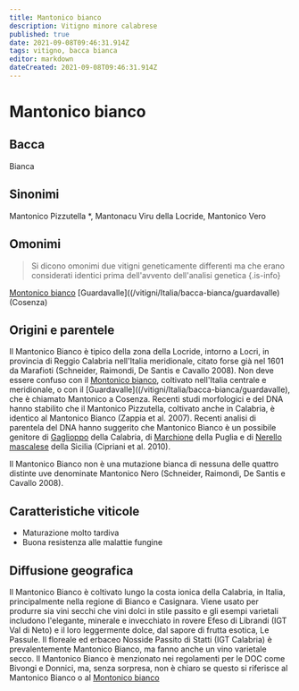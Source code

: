 ```yaml
---
title: Mantonico bianco
description: Vitigno minore calabrese
published: true
date: 2021-09-08T09:46:31.914Z
tags: vitigno, bacca bianca
editor: markdown
dateCreated: 2021-09-08T09:46:31.914Z
---
```


# Mantonico bianco

## Bacca
Bianca

## Sinonimi
Mantonico Pizzutella *, Mantonacu Viru della Locride, Mantonico Vero

## Omonimi
> Si dicono omonimi due vitigni geneticamente differenti ma che erano considerati identici prima dell'avvento dell'analisi genetica
{.is-info}

[Montonico bianco](/vitigni/Italia/bacca-bianca/montonico-bianco) [Guardavalle]((/vitigni/Italia/bacca-bianca/guardavalle) (Cosenza)


## Origini e parentele
Il Mantonico Bianco è tipico della zona della Locride, intorno a Locri, in provincia di Reggio Calabria nell'Italia meridionale, citato forse già nel 1601 da Marafioti (Schneider, Raimondi, De Santis e Cavallo 2008). Non deve essere confuso con il [Montonico bianco](/vitigni/Italia/bacca-bianca/montonico-bianco), coltivato nell'Italia centrale e meridionale, o con il [Guardavalle]((/vitigni/Italia/bacca-bianca/guardavalle), che è chiamato Mantonico a Cosenza. Recenti studi morfologici e del DNA hanno stabilito che il Mantonico Pizzutella, coltivato anche in Calabria, è identico al Mantonico Bianco (Zappia et al. 2007). Recenti analisi di parentela del DNA hanno suggerito che Mantonico Bianco è un possibile genitore di [Gaglioppo](/vitigni/Italia/bacca-nera/gaglioppo) della Calabria, di [Marchione](/vitigni/Italia/bacca-nera/marchione) della Puglia e di [Nerello mascalese](/vitigni/Italia/bacca-nera/nerello-mascalese) della Sicilia (Cipriani et al. 2010).

Il Mantonico Bianco non è una mutazione bianca di nessuna delle quattro distinte uve denominate Mantonico Nero (Schneider, Raimondi, De Santis e Cavallo 2008).


## Caratteristiche viticole

- Maturazione molto tardiva
- Buona resistenza alle malattie fungine

## Diffusione geografica

Il Mantonico Bianco è coltivato lungo la costa ionica della Calabria, in Italia, principalmente nella regione di Bianco e Casignara. Viene usato per produrre sia vini secchi che vini dolci in stile passito e gli esempi varietali includono l'elegante, minerale e invecchiato in rovere Efeso di Librandi (IGT Val di Neto) e il loro leggermente dolce, dal sapore di frutta esotica, Le Passule. Il floreale ed erbaceo Nosside Passito di Statti (IGT Calabria) è prevalentemente Mantonico Bianco, ma fanno anche un vino varietale secco. Il Mantonico Bianco è menzionato nei regolamenti per le DOC come Bivongi e Donnici, ma, senza sorpresa, non è chiaro se questo si riferisce al Mantonico Bianco o al [Montonico bianco](/vitigni/Italia/bacca-bianca/montonico-bianco)